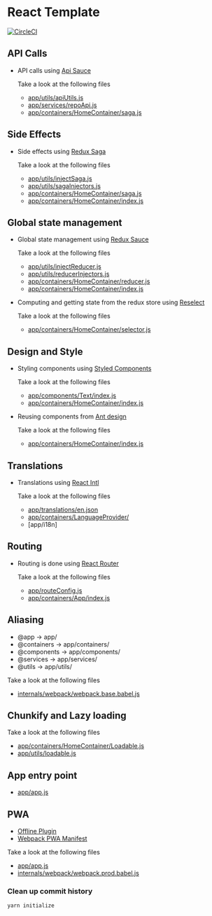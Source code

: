 # React Template

[![CircleCI](https://circleci.com/gh/wednesday-solutions/react-template/tree/master.svg?style=svg)](https://circleci.com/gh/wednesday-solutions/react-template/tree/master)

## API Calls

* API calls using [Api Sauce](https://github.com/infinitered/apisauce/)

  Take a look at the following files

  * [app/utils/apiUtils.js](app/utils/apiUtils.js)
  * [app/services/repoApi.js](app/services/repoApi.js)
  * [app/containers/HomeContainer/saga.js](app/containers/HomeContainer/saga.js)

## Side Effects

* Side effects using [Redux Saga](https://github.com/redux-saga/redux-saga)

  Take a look at the following files

  * [app/utils/injectSaga.js](app/utils/injectSaga.js)
  * [app/utils/sagaInjectors.js](app/utils/sagaInjectors.js)
  * [app/containers/HomeContainer/saga.js](app/containers/HomeContainer/saga.js)
  * [app/containers/HomeContainer/index.js](app/containers/HomeContainer/index.js)
  
## Global state management

* Global state management using [Redux Sauce](https://github.com/infinitered/reduxsauce)

  Take a look at the following files  

  * [app/utils/injectReducer.js](app/utils/injectReducer.js)
  * [app/utils/reducerInjectors.js](app/utils/reducerInjectors.js)
  * [app/containers/HomeContainer/reducer.js](app/containers/HomeContainer/reducer.js)
  * [app/containers/HomeContainer/index.js](app/containers/HomeContainer/index.js)

* Computing and getting state from the redux store using [Reselect](https://github.com/reduxjs/reselect)

  Take a look at the following files

  * [app/containers/HomeContainer/selector.js](app/containers/HomeContainer/selector.js)

## Design and Style

* Styling components using [Styled Components](https://styled-components.com)

  Take a look at the following files

  * [app/components/Text/index.js](app/components/Text/index.js)
  * [app/containers/HomeContainer/index.js](app/containers/HomeContainer/index.js)

* Reusing components from [Ant design](https://ant.design)

  Take a look at the following files

  * [app/containers/HomeContainer/index.js](app/containers/HomeContainer/index.js)
  
## Translations

* Translations using [React Intl](https://github.com/formatjs/react-intl)

  Take a look at the following files

  * [app/translations/en.json](app/translations/en.json)
  * [app/containers/LanguageProvider/](app/containers/LanguageProvider/)
  * [app/i18n]

## Routing

* Routing is done using [React Router](https://github.com/ReactTraining/react-router)

  Take a look at the following files

  * [app/routeConfig.js](app/routeConfig.js)
  * [app/containers/App/index.js](app/containers/App/index.js)

## Aliasing

  * @app -> app/
  * @containers -> app/containers/
  * @components -> app/components/
  * @services -> app/services/
  * @utils -> app/utils/

  Take a look at the following files

  * [internals/webpack/webpack.base.babel.js](internals/webpack/webpack.base.babel.js)

## Chunkify and Lazy loading

  Take a look at the following files
  
  * [app/containers/HomeContainer/Loadable.js](app/containers/HomeContainer/Loadable.js)
  * [app/utils/loadable.js](app/utils/loadable.js)

## App entry point

  * [app/app.js](app/app.js)


## PWA

  * [Offline Plugin](https://github.com/NekR/offline-plugin)
  * [Webpack PWA Manifest](https://github.com/arthurbergmz/webpack-pwa-manifest)

  Take a look at the following files
  
  * [app/app.js](app/app.js)
  * [internals/webpack/webpack.prod.babel.js](internals/webpack/webpack.prod.babel.js)


### Clean up commit history
```yarn initialize```
